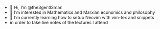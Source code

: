 - 👋 Hi, I’m @the3gentl3man
- 👀 I’m interested in Mathematics and Marxian economics and philosophy
- 🌱 I’m currently learning how to setup Neovim with vim-tex and snippets
- in order to take live notes of the lectures I attend

<!---
the3gentl3man/the3gentl3man is a ✨ special ✨ repository because its `README.md` (this file) appears on your GitHub profile.
You can click the Preview link to take a look at your changes.
--->
